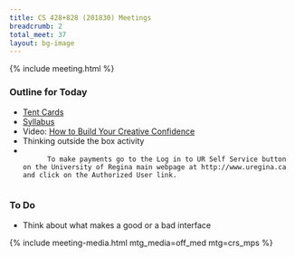 ```yaml
---
title: CS 428+828 (201830) Meetings
breadcrumb: 2
total_meet: 37
layout: bg-image
---
```

{% include meeting.html %}

<h3>Outline for Today</h3>

<ul>
  <li>
    <a href="{{ "/assets/teaching/pdf/CS-428+828_tentcard.pdf" }}">
      Tent Cards
    </a>
  </li>
  <li>
    <a href="{{ "/assets/teaching/pdf/CS-428+828-201830_syllabus.pdf" | relative_url }}">
      Syllabus
    </a>
  </li>
  <li>
    Video:
    <a href="{{ "/teaching/CS-428+828/resources/videos.html#Kelley2012" | relative_url}}">
      How to Build Your Creative Confidence
    </a>
  </li>
  <li>
    Thinking outside the box activity
  </li>
  <li>
    <code>
      To make payments go to the Log in to UR Self Service button on the University of Regina main webpage at http://www.uregina.ca and click on the Authorized User link.
    </code>
  </li>
</ul>

<h3>To Do</h3>
<ul>
  <li>
    Think about what makes a good or a bad interface
  </li>
</ul>
{% include meeting-media.html mtg_media=off_med mtg=crs_mps %}
